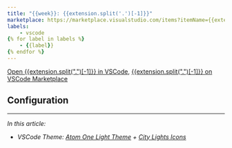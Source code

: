 ```yaml
---
title: "{{week}}: {{extension.split('.')[-1]}}"
marketplace: https://marketplace.visualstudio.com/items?itemName={{extension}}
labels:
    - vscode
{% for label in labels %}
    - {{label}}
{% endfor %}
---
```


[Open {{extension.split(".")[-1]}} in VSCode](vscode:extension/{{extension}}), [{{extension.split(".")[-1]}} on VSCode Marketplace](https://marketplace.visualstudio.com/items?itemName={{extension}})

<!-- Short Description -->

<!-- Screenshot / Gif / ... -->

## Configuration

<!-- Configuration options, recommended configuration, shown configuration, etc. -->

---

*In this article:*

- *VSCode Theme: [Atom One Light Theme] + [City Lights Icons]*

<!-- references -->

[macos]: ../../img/apple.svg
[win]: ../../img/win.svg
[atom one light theme]: https://marketplace.visualstudio.com/items?itemName=akamud.vscode-theme-onelight
[city lights icons]: https://marketplace.visualstudio.com/items?itemName=yummygum.city-lights-icon-vsc
